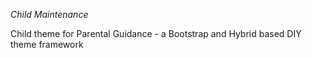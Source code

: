 *Child Maintenance*

Child theme for Parental Guidance - a Bootstrap and Hybrid based DIY theme framework
